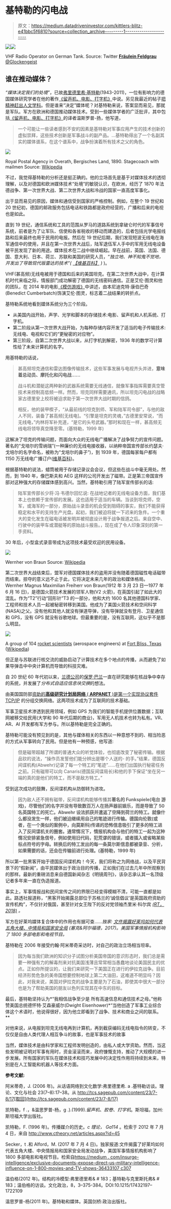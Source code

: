 # 基特勒的闪电战

> 原文：<https://medium.datadriveninvestor.com/kittlers-blitz-e41bbc5f6810?source=collection_archive---------1----------------------->

[![](img/28dc2c58fd596ac37da1b082b28b5598.png)](http://www.track.datadriveninvestor.com/1B9E)![](img/ca6ba2412927eefe5e27937e9f6e1de0.png)

VHF Radio Operator on German Tank. Source: Twitter [**Fräulein Feldgrau**‏ @Glockengeist](https://twitter.com/Glockengeist)

## 谁在推动媒体？

*“媒体决定我们的处境”*，已故[弗里德里希·基特勒](https://en.wikipedia.org/wiki/Friedrich_Kittler)(1943-2011)，一位有影响力的德国媒体研究学者在他的著作[《留声机、电影、打字机》](https://www.amazon.com/Gramophone-Film-Typewriter-Writing-Science/dp/0804732337/ref=sr_1_1?s=books&ie=UTF8&qid=1545717044&sr=1-1&keywords=Kittler)中说。另见我最近的帖子[把精神赶出人文学科](https://medium.com/@gert.gast/driving-the-spirit-out-of-the-humanities-ff93c3c3b762)。但是谁来“决定”媒体呢？对基特勒来说，答案显而易见，那就是军队。军方在欧洲和德国推动媒体技术。受到一些媒体学者的广泛批评，其中包括[《留声机、电影、打字机》](https://www.amazon.com/Gramophone-Film-Typewriter-Writing-Science/dp/0804732337/ref=sr_1_1?s=books&ie=UTF8&qid=1545717044&sr=1-1&keywords=Kittler)的译者温斯罗普-扬，他写道，

> 一个可能让一些读者感到不安的因素是基特勒对军事应用产生的技术创新的虚拟崇拜，这些技术创新是军事战斗的副产品。…基特勒得出了一个名副其实的媒体谱系，在这个谱系中，战争扮演着所有技术之父的角色。

![](img/5f0226a1b47c48cb87fdc74ed0297e10.png)

Royal Postal Agency in Overath, Bergisches Land, 1890\. Stagecoach with mailmen Source: [Wikipedia](https://de.wikipedia.org/wiki/Postkutsche#/media/File:OvK%C3%B6niglichePostagentur1890.jpg)

不过，我觉得基特勒的分析还是挺正确的。他的立场首先是基于对媒体技术的透彻理解，以及对德国和欧洲媒体技术“处境”的敏锐认识，在欧洲，经历了 1870 年法德战争、第一次世界大战、第二次世界大战和冷战的国家一直高度军事化。

出于显而易见的原因，媒体和通信受到国家的严格控制。例如，在整个 19 世纪和 20 世纪初，德国的邮政服务包括电话和铁路都是政府经营的，广播和后来的电视也是如此。

直到 19 世纪，通信系统和工具的范围从罗马的道路系统到拿破仑时代的军事信号系统，前者是为了让军队、信使和各省税收的移动而建造的，后者包括光学电报线路和后来最终也用于民用的电报。然后在 19 世纪后期，我们发现短波无线电在海军通信中的使用，并且在第一次世界大战后，陆军退伍军人手中的军用无线电设备被平民发现了新的用途。媒体技术在二战中继续崛起。早在战前，英国、法国、德国、意大利、日本、荷兰、苏联和美国的研究人员，“*独立地、神不知鬼不觉地，开发出了导致现代版雷达的技术”(* [*【维基百科】*](https://en.wikipedia.org/wiki/Radar) *)* )。

VHF(甚高频)无线电被用于德国和后来的美国坦克。在第二次世界大战中，在计算机时代来临之际，情报部门成功解密了德国的无线密码通信。正是艾伦·图灵和他的团队，在 2014 年的电影[《模仿游戏》](https://en.wikipedia.org/wiki/The_Imitation_Game)中讲述，由本尼迪克特·康伯巴奇(Benedict Cumberbatch)饰演艾伦·图灵，标志着二战结果的转折点。

基特勒系统地看到媒体系统分为三个阶段。

*   从美国内战开始，声学、光学和脚本的存储技术:电影、留声机和人机系统、打字机。
*   第二阶段从第一次世界大战开始，为每种存储内容开发了适当的电子传输技术:无线电、电视和它们的“更秘密的对应物”。
*   第三阶段，自第二次世界大战以来，从打字机到解密，1936 年的数学可计算性给了未来计算机的名字。

用基特勒的话说，

> 甚高频坦克通信和雷达图像传输技术，这些军事发展与电视齐头并进，**意味着总动员、摩托化和闪电战……**
> 
> 战斗机和潜艇这两种新的武器系统需要无线通信，就像军事指挥需要真空管技术来控制高低频一样。然而，坦克同样需要通讯，所以坦克闪电战的战略家古德里安上校将被迫求助于第一次世界大战时期的信鸽。
> 
> 相反，他的装甲楔子，“从最前线的坦克到师、军和陆军司令部”，与他的敌人不同，装备了甚高频[无线电]。“引擎是坦克的灵魂，”古德里安常说，“而无线电，”内林将军补充道，“是它的头号武器。”那时和现在一样，甚高频无线电将领导真空降至零。(基特勒，1999 年)

这解决了坦克的传输问题，而面向大众的无线电广播解决了战争努力的宣传问题。著名的“戈培尔的雪纳瑞”(一种廉价的无线电接收器，以纳粹帝国宣传部长约瑟夫·戈培尔的名字命名，被称为“戈培尔的鼻子”)，到 1939 年，德国每家每户都有 1150 万无线电广播订户([维基百科](https://de.wikipedia.org/wiki/Joseph_Goebbels))。

根据基特勒的说法，蜡筒被用于存储记录议会会议，但这些在战斗中毫无用处。然而，到 1940 年，像巴斯夫和 AEG 这样的公司开发出了磁带。正是第三帝国宣传部对这种强大的存储媒体感到高兴。当然，基特勒引用了陆军宣传部长的话:

> 陆军宣传部长少将·冯·韦德尔回忆说:
> 在战地记者的无线电设备方面，我们基本上也依赖于宣传部的发展。这也适用于适当的车辆。当谈到坦克师，空军，或海军的一部分，原始战斗录音的机会受到阻碍的事实，我们不能获得稳定和水平的支持生产光盘。起初，我们被迫将就一下迟来的急件。一个重大的变化发生在磁电话被发明并被彻底设计用于战争报道之后。来自空中、行驶中的装甲车或潜艇等的原始战斗报告。，现在成了令人印象深刻的第一手资料。

30 年后，小型盒式录音带成为这项技术最受欢迎的民用设备。

![](img/de53b0fc2f2b128e2fb87c5f87efd428.png)

Wernher von Braun Source: [Wikipedia](https://en.wikipedia.org/wiki/Wernher_von_Braun)

第二次世界大战结束后，盟军对德国媒体技术的盗用并没有随着德国磁性电话磁带而结束。掠夺的意义远不止于此，它将决定未来几年的政治和媒体格局。Wernher Magnus Maximilian Freiherr von Braun(1912 年 3 月 23 日—1977 年 6 月 16 日)，是德国火箭技术发展的领军人物(V2 火箭)，在英国引起了如此大的混乱。作为“T2”行动“回形针”T3 的一部分，他和大约 1600 名其他德国科学家、工程师和技术人员一起被秘密转移到美国。他成为了美国火箭技术和空间科学(NASA)之父。没有他和其他人就没有弹道导弹，没有导弹就没有登月、卫星通信和 GPS，没有 GPS 就没有谷歌地球。但最重要的是，没有互联网，这似乎不是那么明显。

![](img/3595c029ebd465c4941626be8d239ffa.png)

A group of 104 [rocket scientists](https://en.wikipedia.org/wiki/Aerospace_engineering) (aerospace engineers) at [Fort Bliss, Texas](https://en.wikipedia.org/wiki/Fort_Bliss,_Texas) ([Wikipedia](https://en.wikipedia.org/wiki/Operation_Paperclip))

但正是与苏联进行核交流的威胁启动了计算技术在多个地点的传播，从而避免了如果导弹击中中央计算机而导致的科技灾难。

自 20 世纪 60 年代初以来，[兰德公司](https://en.wikipedia.org/wiki/RAND_Corporation)的[保罗·巴兰](https://en.wikipedia.org/wiki/Paul_Baran)一直在研究能够在核战争中幸存的系统，并发展了*分布式自适应信息块交换*的想法。

由美国国防部[资助的**高级研究计划局网络** ( **ARPANET** )是第一个](https://en.wikipedia.org/wiki/United_States_Department_of_Defense)[实现协议套件](https://en.wikipedia.org/wiki/Packet-switching) [TCP/IP](https://en.wikipedia.org/wiki/TCP/IP) 的分组交换网络。这两项技术成为了互联网的技术基础。

军事卫星技术渗透到民用领域，例如 GPS 为我们的智能手机提供位置数据；互联网被移交给民用(大学和 90 年代后期的商业)，军用无人机技术也转为私有。VR、AR、AI 开发都有军方参与。所以基特勒是完全正确的。

基特勒可能没有预见到的是，其他与媒体相关的东西以一种意想不到的、相当险恶的方式从军事转向了民用。但是他有一种预感，他写道:

> 但是磁带超越了所谓的普通大众的听觉体验，也彻底改变了秘密传输。根据品钦的说法，“操作员发誓他们能分辨出是哪个人送的-
> 的手。”结果，德国反间谍机构(Abwehr)记录了每一个特工的“笔迹”……在他们出国执行秘密任务之前。只有磁带可以向 Canaris(德国反间谍局长)和他的手下保证“坐在另一端的真的是他们的特工，而不是敌方特工。”

受到这次成功的鼓舞，反间谍机构从防御转为进攻。

> 因为敌人还不拥有磁带，反间谍机构能够传播其**著名的 Funkspiele(电台
> 游戏)，尽管他们的名字并没有导致数百万人在扬声器前娱乐，而是导致了 50 名英国特工的死亡。Abwehr 设法抓获并遣返了空降到荷兰的特工。就像什么都没发生一样，他们被迫继续用自己的笔迹进行传输。德国向伦敦(或者，在一个类似的案例中，向莫斯科)传递的恐怖信息吸引了更多的特工进入了反间谍机关的圈套。通常情况下，情报机构会与他们的特工一起为这种情况安排紧急信号，例如使用旧代码，犯荒谬的错误，或者插入或省略某些标点符号的字母。转换后的特工发出的每一条莫尔斯信息都被录音、分析，如果需要的话，还会在传输前进行处理。(基特勒，1999 年)**

所以第一批黑客开始于德国反间谍机构！今天，我们将称之为网络战，以及平民背景下的“假新闻”，由平民媒体出于政治目的传播，正如我们在过去几年中所观察到的那样。最新的重磅消息来自德国新闻杂志《明镜周刊》，该杂志承认其一名顶级记者多年来一直在伪造报道。

事实上，军事情报战和民间宣传之间的界限已经变得模糊不清，可能一直都是如此。路透社报道称，“黑客开始揭露总部位于苏格兰的‘诚信倡议’是英国政府资助的宣传机构”，不仅针对俄国，甚至针对女王陛下的反对党领袖杰里米·科尔宾 [*(RT，2018)*](https://www.rt.com/news/446809-integrity-initiative-third-leak-uk/amp/?__twitter_impression=true) *。*

军方在好莱坞媒体复合体中的作用也有据可查……*独家:* [*文件揭露好莱坞如何代表五角大楼、中情局和国家安全局*](https://medium.com/insurge-intelligence/exclusive-documents-expose-direct-us-military-intelligence-influence-on-1-800-movies-and-tv-shows-36433107c307) *(塞克&阿尔福德，2017)。美国军事情报机构影响了 1800 多部电影和电视节目。*

基特勒在 2006 年接受约翰·阿米蒂奇采访时，对自己的政治立场相当坦率。

> 因为每当我们欧洲的知识分子试图分析美国帝国的意识形态时，我们总是需要一种强有力的解毒剂来对抗美国浅薄且常常相当愚蠢地谈论美国民主的优点。正如你所提议的，让我们来研究一下美国正在进行的伊拉克战争。目前经济形势危急的美帝国想要控制地球上第二大油田，这难道不明显吗？因此，对我来说，美国对伊拉克的战争主要是为了石油，即使其中很大一部分也是为了帮助美国的朋友以色列实现其在中东的目标。

最后，基特勒坚持认为*“我相信战争至少是
所有高速信息和通信技术之母。”他称赞美国总统德怀特·艾森豪威尔(Dwight Eisenhower)*“当他创造了军事工业综合体这个术语时，他说得很好，因为他立即看到了战争、技术和商业之间的联系。**

对他来说，从电报到坦克无线电再到计算机，再到截获编码无线电指令的转变，不仅仅是自由人类代理人相互争斗的故事，也是军事技术的故事

当然，媒体技术是由科学家和工程师发明创造的，由私人或大学资助。然而，当这些发明被证明对军事有用时，资金滚滚而来，政府慷慨支持，推动了大规模的进一步发展。所有国家的军队在媒体技术和技巧发展中的决定性作用将持续到未来，特别是在人工智能和机器人等技术方面。

**参考文献:**

阿米蒂奇，J. (2006 年)。从话语网络到文化数学:弗里德里希. a .基特勒访谈。理论、文化与社会 23(7–8):17–38。从 http://tcs.sagepub.com/content/23/7-8/17[取回](http://tcs.sagepub.com/content/23/7-8/17)

凯特勒，f .，&温思罗普-杨，g .).(1999).*留声机、胶卷、打字机*。斯坦福，加州:斯坦福大学出版社。

凯特勒，F. (1996 年)。传播媒介的历史。*c 理论，* *Ga114* 。检索于 2012 年 7 月 4 日，来自 http://www.ctheory.net/articles.aspx?id=45

Secker，t .和 Alford，M. (2017 年 7 月 4 日)。独家报道:文件揭露了好莱坞如何代表五角大楼、中央情报局和国家安全局发动战争，美国军事情报机构影响了 1800 多部电影和电视节目。检索自[https://medium . com/insurge-intelligence/exclusive-documents-expose-direct-us-military-intelligence-influence-on-1-800-movies-and-TV-shows-36433107 c307](https://medium.com/insurge-intelligence/exclusive-documents-expose-direct-us-military-intelligence-influence-on-1-800-movies-and-tv-shows-36433107c307)

温伯格(2012 年)。结构的冷模型:弗里德里希& # 183；基特勒与克里斯托弗& # 183；温伯格的访谈。文化政治，8，3–375-384。DOI:10.1215/17432197–1722109

温思罗普-杨(2011 年)。基特勒和媒体。英国剑桥:政治出版社。